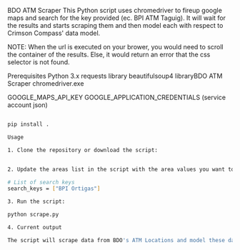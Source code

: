 BDO ATM Scraper
This Python script uses chromedriver to fireup google maps and search for the key provided (ec. BPI ATM Taguig). It will wait for the results and starts scraping them and then model each with respect to Crimson Compass' data model.

NOTE: When the url is executed on your brower, you would need to scroll the container of the results. Else, it would return an error that the css selector is not found.

Prerequisites
Python 3.x
requests library
beautifulsoup4 libraryBDO ATM Scraper
chromedriver.exe

GOOGLE_MAPS_API_KEY
GOOGLE_APPLICATION_CREDENTIALS (service account json)

```sh

pip install .
```

```sh
Usage

1. Clone the repository or download the script:


2. Update the areas list in the script with the area values you want to scrape:

# List of search keys
search_keys = ["BPI Ortigas"]

3. Run the script:

python scrape.py

4. Current output

The script will scrape data from BDO's ATM Locations and model these data to be saved into your firebase firestore database

```
